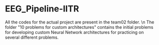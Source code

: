# EEG_Pipeline-IITR
All the codes for the actual project are present in the team02 folder. \n
The folder "10 problems for custom architectures" contains the initial problems for developing custom Neural Network architectures for practicing on several different problems.
